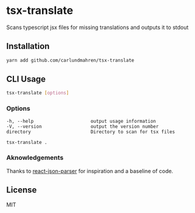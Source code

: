 # tsx-translate

Scans typescript jsx files for missing translations and outputs it to stdout

## Installation

```sh
yarn add github.com/carlundmahren/tsx-translate
```

## CLI Usage

```sh
tsx-translate [options]
```

### Options

```
-h, --help                     output usage information
-V, --version                  output the version number
directory                      Directory to scan for tsx files
```

```sh
tsx-translate .
```

### Aknowledgements

Thanks to [react-json-parser](https://github.com/MainframeOS/react-json-parser) for inspiration and a baseline of code.

## License

MIT
